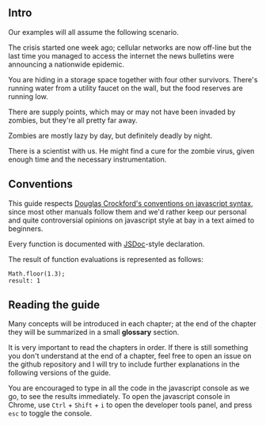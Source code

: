 ## Intro

Our examples will all assume the following scenario.

The crisis started one week ago; cellular networks are now off-line but the last time 
you managed to access the internet the news bulletins were announcing a nationwide epidemic.

You are hiding in a storage space together with four other survivors. There's running 
water from a utility faucet on the wall, but the food reserves are running low.

There are supply points, which may or may not have been invaded by zombies, but they're 
all pretty far away. 

Zombies are mostly lazy by day, but definitely deadly by night.

There is a scientist with us. He might find a cure for the zombie virus, given enough 
time and the necessary instrumentation.

## Conventions

This guide respects [Douglas Crockford's conventions on javascript syntax](http://javascript.crockford.com/code.html), since most other manuals follow
them and we'd rather keep our personal and quite controversial opinions on
javascript style at bay in a text aimed to beginners.

Every function is documented with [JSDoc](http://usejsdoc.org/)-style 
declaration.

The result of function evaluations is represented as follows:

    Math.floor(1.3);
    result: 1

## Reading the guide

Many concepts will be introduced in each chapter; at the end of the chapter they will be summarized in a small **glossary** section.

It is very important to read the chapters in order. If there is still 
something you don't understand at the end of a chapter, feel free to open an
issue on the github repository and I will try to include further explanations
in the following versions of the guide.

You are encouraged to type in all the code in the javascript console as we go, 
to see the results immediately. To open the javascript console in Chrome, 
use `Ctrl` + `Shift` + `i` to open the developer tools panel, and press `esc`
to toggle the console.



